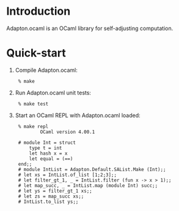 Introduction
============

Adapton.ocaml is an OCaml library for self-adjusting computation.


Quick-start
===========

1. Compile Adapton.ocaml:

        % make

2. Run Adapton.ocaml unit tests:

        % make test

3. Start an OCaml REPL with Adapton.ocaml loaded:

        % make repl
                OCaml version 4.00.1

        # module Int = struct
            type t = int
            let hash x = x
            let equal = (==)
        end;;
        # module IntList = Adapton.Default.SAList.Make (Int);;
        # let xs = IntList.of_list [1;2;3];;
        # let filter_gt_1, _ = IntList.filter (fun x -> x > 1);;
        # let map_succ, _ = IntList.map (module Int) succ;;
        # let ys = filter_gt_1 xs;;
        # let zs = map_succ xs;;
        # IntList.to_list ys;;
